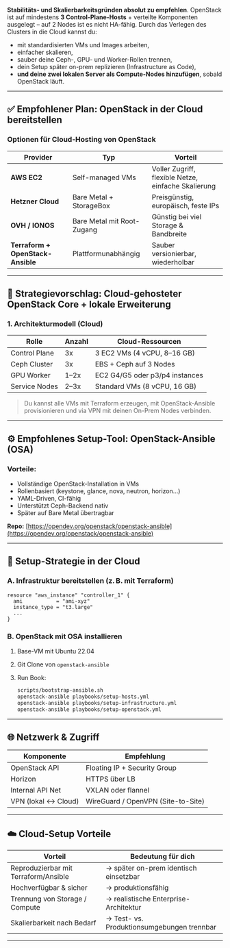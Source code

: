 **Stabilitäts- und Skalierbarkeitsgründen absolut zu empfehlen**. 
OpenStack ist auf mindestens **3 Control-Plane-Hosts** + verteilte Komponenten ausgelegt – auf 2 Nodes ist es nicht HA-fähig. Durch das Verlegen des Clusters in die Cloud kannst du:

* mit standardisierten VMs und Images arbeiten,
* einfacher skalieren,
* sauber deine Ceph-, GPU- und Worker-Rollen trennen,
* dein Setup später on-prem replizieren (Infrastructure as Code),
* **und deine zwei lokalen Server als Compute-Nodes hinzufügen**, sobald OpenStack läuft.

---

## ✅ Empfohlener Plan: OpenStack in der Cloud bereitstellen

### **Optionen für Cloud-Hosting von OpenStack**

| Provider                          | Typ                        | Vorteil                                             |
| --------------------------------- | -------------------------- | --------------------------------------------------- |
| **AWS EC2**                       | Self-managed VMs           | Voller Zugriff, flexible Netze, einfache Skalierung |
| **Hetzner Cloud**                 | Bare Metal + StorageBox    | Preisgünstig, europäisch, feste IPs                 |
| **OVH / IONOS**                   | Bare Metal mit Root-Zugang | Günstig bei viel Storage & Bandbreite               |
| **Terraform + OpenStack-Ansible** | Plattformunabhängig        | Sauber versionierbar, wiederholbar                  |

---

## 🧠 Strategievorschlag: **Cloud-gehosteter OpenStack Core + lokale Erweiterung**

### **1. Architekturmodell (Cloud)**

| Rolle         | Anzahl | Cloud-Ressourcen               |
| ------------- | ------ | ------------------------------ |
| Control Plane | 3x     | 3 EC2 VMs (4 vCPU, 8–16 GB)    |
| Ceph Cluster  | 3x     | EBS + Ceph auf 3 Nodes         |
| GPU Worker    | 1–2x   | EC2 G4/G5 oder p3/p4 instances |
| Service Nodes | 2–3x   | Standard VMs (8 vCPU, 16 GB)   |

> Du kannst alle VMs mit Terraform erzeugen, mit OpenStack-Ansible provisionieren und via VPN mit deinen On-Prem Nodes verbinden.

---

## ⚙️ Empfohlenes Setup-Tool: **OpenStack-Ansible (OSA)**

### Vorteile:

* Vollständige OpenStack-Installation in VMs
* Rollenbasiert (keystone, glance, nova, neutron, horizon…)
* YAML-Driven, CI-fähig
* Unterstützt Ceph-Backend nativ
* Später auf Bare Metal übertragbar

**Repo:** [https://opendev.org/openstack/openstack-ansible](https://opendev.org/openstack/openstack-ansible)

---

## 🧱 Setup-Strategie in der Cloud

### A. Infrastruktur bereitstellen (z. B. mit Terraform)

```hcl
resource "aws_instance" "controller_1" {
  ami           = "ami-xyz"
  instance_type = "t3.large"
  ...
}
```

### B. OpenStack mit OSA installieren

1. Base-VM mit Ubuntu 22.04
2. Git Clone von `openstack-ansible`
3. Run Book:

   ```bash
   scripts/bootstrap-ansible.sh
   openstack-ansible playbooks/setup-hosts.yml
   openstack-ansible playbooks/setup-infrastructure.yml
   openstack-ansible playbooks/setup-openstack.yml
   ```

---

## 🌐 Netzwerk & Zugriff

| Komponente            | Empfehlung                         |
| --------------------- | ---------------------------------- |
| OpenStack API         | Floating IP + Security Group       |
| Horizon               | HTTPS über LB                      |
| Internal API Net      | VXLAN oder flannel                 |
| VPN (lokal <-> Cloud) | WireGuard / OpenVPN (Site-to-Site) |

---

## ☁️ Cloud-Setup Vorteile

| Vorteil                              | Bedeutung für dich                         |
| ------------------------------------ | ------------------------------------------ |
| Reproduzierbar mit Terraform/Ansible | → später on-prem identisch einsetzbar      |
| Hochverfügbar & sicher               | → produktionsfähig                         |
| Trennung von Storage / Compute       | → realistische Enterprise-Architektur      |
| Skalierbarkeit nach Bedarf           | → Test- vs. Produktionsumgebungen trennbar |

---

